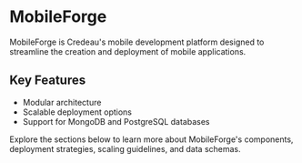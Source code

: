 # MobileForge

MobileForge is Credeau's mobile development platform designed to streamline the creation and deployment of mobile applications.

## Key Features

- Modular architecture
- Scalable deployment options
- Support for MongoDB and PostgreSQL databases

Explore the sections below to learn more about MobileForge's components, deployment strategies, scaling guidelines, and data schemas.